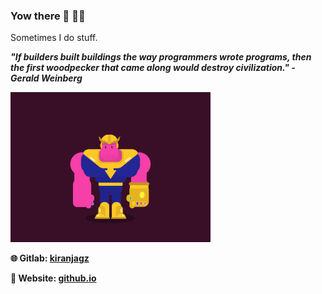 ### Yow there 👋 :guardsman:

<!--
**kiranjagz/kiranjagz** is a ✨ _special_ ✨ repository because its `README.md` (this file) appears on your GitHub profile.

Here are some ideas to get you started:

- 🔭 I’m currently working on ...
- 🌱 I’m currently learning ...
- 👯 I’m looking to collaborate on ...
- 🤔 I’m looking for help with ...
- 💬 Ask me about ...
- 📫 How to reach me: ...
- 😄 Pronouns: ...
- ⚡ Fun fact: ...
-->

Sometimes I do stuff.

<strong><i>"If builders built buildings the way programmers wrote programs, then the first woodpecker that came along would destroy civilization." - Gerald Weinberg</i></strong>

![Alt text](thanos_dance_2.gif)

<strong>🌐 Gitlab:  [kiranjagz](https://gitlab.com/kiranjagz)</strong>

<strong>:link: Website: [github.io](https://kiranjagz.github.io/)</strong>

